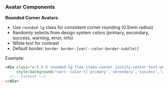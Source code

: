 ### Avatar Components

**Rounded Corner Avatars**:
- Use `rounded-lg` class for consistent corner rounding (0.5rem radius)
- Randomly selects from design system colors (primary, secondary, success, warning, error, info)
- White text for contrast
- Default border: `border border-[var(--color-border-subtle)]`

Example:
```html
<div class="w-5 h-5 rounded-lg flex items-center justify-center text-white" 
     style:background="var(--color-{['primary','secondary','success','warning','error','info'][Math.floor(Math.random() * 6)]}-500)">
  <!-- Content -->
</div>
```
